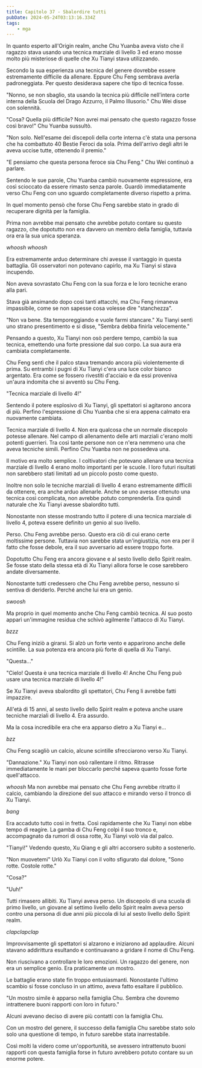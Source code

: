 ```yaml
---
title: Capitolo 37 - Sbalordire tutti
pubDate: 2024-05-24T03:13:16.334Z
tags:
    - mga
---
```



In quanto esperto all'Origin realm, anche Chu Yuanba aveva visto che il ragazzo stava usando una tecnica marziale di livello 3 ed erano mosse molto più misteriose di quelle che Xu Tianyi stava utilizzando.


Secondo la sua esperienza una tecnica del genere dovrebbe essere estremamente difficile da allenare. Eppure Chu Feng sembrava averla padroneggiata. Per questo desiderava sapere che tipo di tecnica fosse.


"Nonno, se non sbaglio, sta usando la tecnica più difficile nell'intera corte interna della Scuola del Drago Azzurro, il Palmo Illusorio." Chu Wei disse con solennità.


"Cosa? Quella più difficile? Non avrei mai pensato che questo ragazzo fosse così bravo!" Chu Yuanba sussultò.


"Non solo. Nell'esame dei discepoli della corte interna c'è stata una persona che ha combattuto 40 Bestie Feroci da sola. Prima dell'arrivo degli altri le aveva uccise tutte, ottenendo il premio."


"E pensiamo che questa persona feroce sia Chu Feng." Chu Wei continuò a parlare.


Sentendo le sue parole, Chu Yuanba cambiò nuovamente espressione, era così scioccato da essere rimasto senza parole. Guardò immediatamente verso Chu Feng con uno sguardo completamente diverso rispetto a prima.


In quel momento pensò che forse Chu Feng sarebbe stato in grado di recuperare dignità per la famiglia.


Prima non avrebbe mai pensato che avrebbe potuto contare su questo ragazzo, che dopotutto non era davvero un membro della famiglia, tuttavia ora era la sua unica speranza.


*whoosh whoosh*


Era estremamente arduo determinare chi avesse il vantaggio in questa battaglia. Gli osservatori non potevano capirlo, ma Xu Tianyi si stava incupendo.


Non aveva sovrastato Chu Feng con la sua forza e le loro tecniche erano alla pari.


Stava già ansimando dopo così tanti attacchi, ma Chu Feng rimaneva impassibile, come se non sapesse cosa volesse dire "stanchezza".


"Non va bene. Sta temporeggiando e vuole farmi stancare." Xu Tianyi sentì uno strano presentimento e si disse, "Sembra debba finirla velocemente."


Pensando a questo, Xu Tianyi non osò perdere tempo, cambiò la sua tecnica, emettendo una forte pressione dal suo corpo. La sua aura era cambiata completamente.


Chu Feng sentì che il palco stava tremando ancora più violentemente di prima. Su entrambi i pugni di Xu Tianyi c'era una luce color bianco argentato. Era come se fossero rivestiti d'acciaio e da essi proveniva un'aura indomita che si avventò su Chu Feng.


"Tecnica marziale di livello 4!"


Sentendo il potere esplosivo di Xu Tianyi, gli spettatori si agitarono ancora di più. Perfino l'espressione di Chu Yuanba che si era appena calmato era nuovamente cambiata.


Tecnica marziale di livello 4. Non era qualcosa che un normale discepolo potesse allenare. Nel campo di allenamento delle arti marziali c'erano molti potenti guerrieri. Tra così tante persone non ce n'era nemmeno una che aveva tecniche simili. Perfino Chu Yuanba non ne possedeva una.


Il motivo era molto semplice. I coltivatori che potevano allenare una tecnica marziale di livello 4 erano molto importanti per le scuole. I loro futuri risultati non sarebbero stati limitati ad un piccolo posto come questo.


Inoltre non solo le tecniche marziali di livello 4 erano estremamente difficili da ottenere, era anche arduo allenarle.
Anche se uno avesse ottenuto una tecnica così complicata, non avrebbe potuto comprenderla. Era quindi naturale che Xu Tianyi avesse sbalordito tutti.


Nonostante non stesse mostrando tutto il potere di una tecnica marziale di livello 4, poteva essere definito un genio al suo livello.


Perso. Chu Feng avrebbe perso. Questo era ciò di cui erano certe moltissime persone. Tuttavia non sarebbe stata un'ingiustizia, non era per il fatto che fosse debole, era il suo avversario ad essere troppo forte.


Dopotutto Chu Feng era ancora giovane e al sesto livello dello Spirit realm. Se fosse stato della stessa età di Xu Tianyi allora forse le cose sarebbero andate diversamente.


Nonostante tutti credessero che Chu Feng avrebbe perso, nessuno si sentiva di deriderlo.
Perché anche lui era un genio.


*swoosh*


Ma proprio in quel momento anche Chu Feng cambiò tecnica. Al suo posto apparì un'immagine residua che schivò agilmente l'attacco di Xu Tianyi.


*bzzz*


Chu Feng iniziò a girarsi. Si alzò un forte vento e apparirono anche delle scintille. La sua potenza era ancora più forte di quella di Xu Tianyi.


"Questa..."


"Cielo! Questa è una tecnica marziale di livello 4! Anche Chu Feng può usare una tecnica marziale di livello 4!"


Se Xu Tianyi aveva sbalordito gli spettatori, Chu Feng li avrebbe fatti impazzire.


All'età di 15 anni, al sesto livello dello Spirit realm e poteva anche usare tecniche marziali di livello 4.
Era assurdo.


Ma la cosa incredibile era che era apparso dietro a Xu Tianyi e...


*bzz*


Chu Feng scagliò un calcio, alcune scintille sfrecciarono verso Xu Tianyi.


"Dannazione." Xu Tianyi non osò rallentare il ritmo. Ritrasse immediatamente le mani per bloccarlo perché sapeva quanto fosse forte quell'attacco.


*whoosh* Ma non avrebbe mai pensato che Chu Feng avrebbe ritratto il calcio, cambiando la direzione del suo attacco e mirando verso il tronco di Xu Tianyi.


*bang*


Era accaduto tutto così in fretta. Così rapidamente che Xu Tianyi non ebbe tempo di reagire. La gamba di Chu Feng colpì il suo tronco e, accompagnato da rumori di ossa rotte, Xu Tianyi volò via dal palco.


"Tianyi!" Vedendo questo, Xu Qiang e gli altri accorsero subito a sostenerlo.


"Non muovetemi" Urlò Xu Tianyi con il volto sfigurato dal dolore, "Sono rotte. Costole rotte."


"Cosa?"


"Uuh!"


Tutti rimasero allibiti. Xu Tianyi aveva perso. Un discepolo di una scuola di primo livello, un giovane al settimo livello dello Spirit realm aveva perso contro una persona di due anni più piccola di lui al sesto livello dello Spirit realm.


*clapclapclap*


Improvvisamente gli spettatori si alzarono e iniziarono ad applaudire. Alcuni stavano addirittura esultando e continuavano a gridare il nome di Chu Feng.


Non riuscivano a controllare le loro emozioni. Un ragazzo del genere, non era un semplice genio. Era praticamente un mostro.


Le battaglie erano state fin troppo entusiasmanti. Nonostante l'ultimo scambio si fosse concluso in un attimo, aveva fatto esaltare il pubblico.


"Un mostro simile è apparso nella famiglia Chu. Sembra che dovremo intrattenere buoni rapporti con loro in futuro."


Alcuni avevano deciso di avere più contatti con la famiglia Chu.


Con un mostro del genere, il successo della famiglia Chu sarebbe stato solo solo una questione di tempo, in futuro sarebbe stata inarrestabile.


Così molti la videro come un'opportunità, se avessero intrattenuto buoni rapporti con questa famiglia forse in futuro avrebbero potuto contare su un enorme potere.
